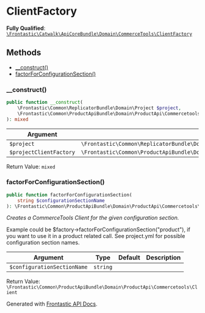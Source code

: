 #  ClientFactory

**Fully Qualified**: [`\Frontastic\Catwalk\ApiCoreBundle\Domain\CommerceTools\ClientFactory`](../../../../../src/php/ApiCoreBundle/Domain/CommerceTools/ClientFactory.php)

## Methods

* [__construct()](#__construct)
* [factorForConfigurationSection()](#factorforconfigurationsection)

### __construct()

```php
public function __construct(
    \Frontastic\Common\ReplicatorBundle\Domain\Project $project,
    \Frontastic\Common\ProductApiBundle\Domain\ProductApi\Commercetools\ClientFactory $projectClientFactory
): mixed
```

Argument|Type|Default|Description
--------|----|-------|-----------
`$project`|`\Frontastic\Common\ReplicatorBundle\Domain\Project`||
`$projectClientFactory`|`\Frontastic\Common\ProductApiBundle\Domain\ProductApi\Commercetools\ClientFactory`||

Return Value: `mixed`

### factorForConfigurationSection()

```php
public function factorForConfigurationSection(
    string $configurationSectionName
): \Frontastic\Common\ProductApiBundle\Domain\ProductApi\Commercetools\Client
```

*Creates a CommerceTools Client for the given configuration section.*

Example could be $factory->factorForConfigurationSection("product"), if
you want to use it in a product related call.  See project.yml for
possible configuration section names.

Argument|Type|Default|Description
--------|----|-------|-----------
`$configurationSectionName`|`string`||

Return Value: `\Frontastic\Common\ProductApiBundle\Domain\ProductApi\Commercetools\Client`

Generated with [Frontastic API Docs](https://github.com/FrontasticGmbH/apidocs).
